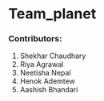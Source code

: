 # Team_planet

### Contributors: 
 1. Shekhar Chaudhary 
 2. Riya Agrawal
 3. Neetisha Nepal
 4. Henok Ademtew
 5. Aashish Bhandari
